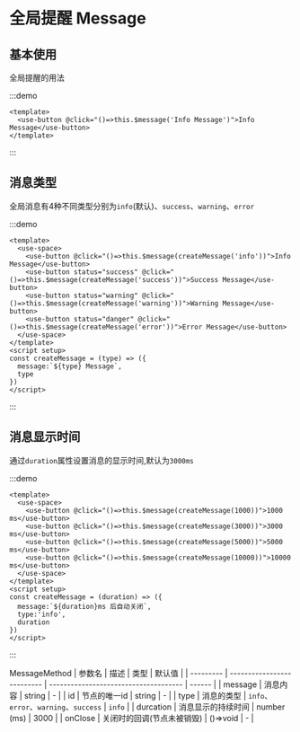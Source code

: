 <h1>全局提醒 Message</h1>

<h2>基本使用</h2>

全局提醒的用法

:::demo 

```vue
<template>
  <use-button @click="()=>this.$message('Info Message')">Info Message</use-button>
</template>
```
:::

<h2>消息类型</h2>

全局消息有4种不同类型分别为`info`(默认)、`success`、`warning`、`error`

:::demo 

```vue
<template>
  <use-space>
    <use-button @click="()=>this.$message(createMessage('info'))">Info Message</use-button>
    <use-button status="success" @click="()=>this.$message(createMessage('success'))">Success Message</use-button>
    <use-button status="warning" @click="()=>this.$message(createMessage('warning'))">Warning Message</use-button>
    <use-button status="danger" @click="()=>this.$message(createMessage('error'))">Error Message</use-button>
  </use-space>
</template>
<script setup>
const createMessage = (type) => ({
  message:`${type} Message`,
  type
})
</script>
```
:::

<h2>消息显示时间</h2>

通过`duration`属性设置消息的显示时间,默认为`3000ms`

:::demo 

```vue
<template>
  <use-space>
    <use-button @click="()=>this.$message(createMessage(1000))">1000 ms</use-button>
    <use-button @click="()=>this.$message(createMessage(3000))">3000 ms</use-button>
    <use-button @click="()=>this.$message(createMessage(5000))">5000 ms</use-button>
    <use-button @click="()=>this.$message(createMessage(10000))">10000 ms</use-button>
  </use-space>
</template>
<script setup>
const createMessage = (duration) => ({
  message:`${duration}ms 后自动关闭`,
  type:'info',
  duration
})
</script>
```
:::

MessageMethod
| 参数名 | 描述                     | 类型                                | 默认值 |
| --------- | -------------------------- | ------------------------------------- | ------ |
| message   | 消息内容               | string                                | -      |
| id        | 节点的唯一id          | string                                | -      |
| type      | 消息的类型            | `info`、`error`、`warning`、`success` | `info` |
| durcation | 消息显示的持续时间 | number (ms)                           | 3000   |
| onClose   | 关闭时的回调(节点未被销毁) | ()=>void                              | -      |
